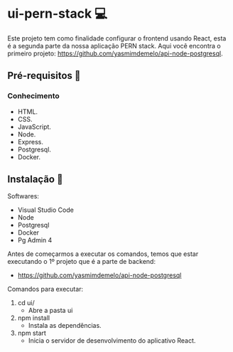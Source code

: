 # ui-pern-stack 💻
Este projeto tem como finalidade configurar o frontend usando React, esta é a segunda parte da nossa aplicação PERN stack.
Aqui você encontra o primeiro projeto: https://github.com/yasmimdemelo/api-node-postgresql.

## Pré-requisitos 🚀

### Conhecimento 
- HTML.
- CSS.
- JavaScript.
- Node.
- Express.
- Postgresql.
- Docker.

## Instalação 🚀
Softwares:
- Visual Studio Code
- Node
- Postgresql
- Docker
- Pg Admin 4

Antes de começarmos a executar os comandos, temos que estar executando o 1º projeto que é a parte de backend:
- https://github.com/yasmimdemelo/api-node-postgresql

Comandos para executar:
1. cd ui/
    - Abre a pasta ui
2. npm install
    - Instala as dependências.
3. npm start
    - Inicia o servidor de desenvolvimento do aplicativo React.